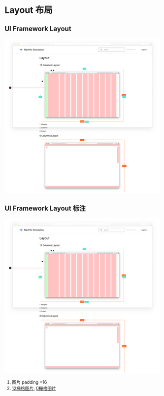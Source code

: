 # Layout 布局

## UI Framework Layout

![UI Framework Layout](../../imgs/ns_ui_framework/features/feature/layout.png)

## UI Framework Layout 标注

![UI Framework Layout](../../imgs/ns_ui_framework_measure/feature/layout.png)

1. 图片 padding =16
2. [12栅格图片](../../imgs/ns_ui_framework_measure/feature/12columns.png), [0栅格图片](../../imgs/ns_ui_framework_measure/feature/0columns.png)